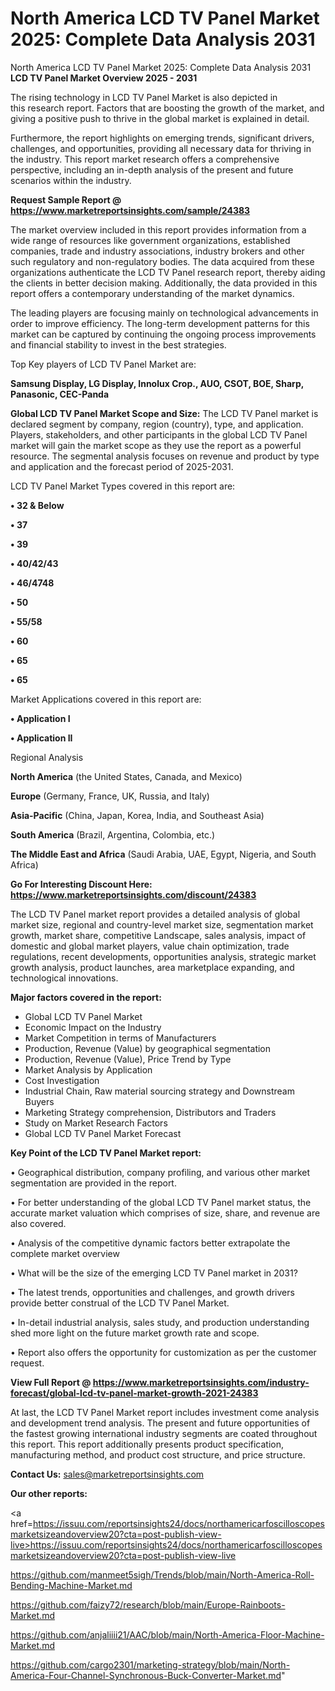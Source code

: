 # North America LCD TV Panel Market 2025: Complete Data Analysis 2031
North America LCD TV Panel Market 2025: Complete Data Analysis 2031
<Strong> LCD TV Panel Market Overview 2025 - 2031</strong>

The rising technology in LCD TV Panel Market is also depicted in this research report. Factors that are boosting the growth of the market, and giving a positive push to thrive in the global market is explained in detail.

Furthermore, the report highlights on emerging trends, significant drivers, challenges, and opportunities, providing all necessary data for thriving in the industry. This report market research offers a comprehensive perspective, including an in-depth analysis of the present and future scenarios within the industry.

<strong>Request Sample Report @ <a href=https://www.marketreportsinsights.com/sample/24383>https://www.marketreportsinsights.com/sample/24383</a></strong>

The market overview included in this report provides information from a wide range of resources like government organizations, established companies, trade and industry associations, industry brokers and other such regulatory and non-regulatory bodies. The data acquired from these organizations authenticate the LCD TV Panel research report, thereby aiding the clients in better decision making. Additionally, the data provided in this report offers a contemporary understanding of the market dynamics.

The leading players are focusing mainly on technological advancements in order to improve efficiency. The long-term development patterns for this market can be captured by continuing the ongoing process improvements and financial stability to invest in the best strategies.

Top Key players of LCD TV Panel Market are:

<strong>Samsung Display, LG Display, Innolux Crop., AUO, CSOT, BOE, Sharp, Panasonic, CEC-Panda</strong>

<strong><b>Global LCD TV Panel Market Scope and Size:</b></strong>
The LCD TV Panel market is declared segment by company, region (country), type, and application. Players, stakeholders, and other participants in the global LCD TV Panel market will gain the market scope as they use the report as a powerful resource. The segmental analysis focuses on revenue and product by type and application and the forecast period of 2025-2031.

LCD TV Panel Market Types covered in this report are:

<strong>• 32 & Below

• 37

• 39

• 40/42/43

• 46/4748

• 50

• 55/58

• 60

• 65

• 65</strong>

Market Applications covered in this report are:

<strong>• Application I

• Application II</strong> 

Regional Analysis

<strong>North America</strong> (the United States, Canada, and Mexico)

<strong>Europe</strong> (Germany, France, UK, Russia, and Italy)

<strong>Asia-Pacific</strong> (China, Japan, Korea, India, and Southeast Asia)

<strong>South America</strong> (Brazil, Argentina, Colombia, etc.)

<strong>The Middle East and Africa</strong> (Saudi Arabia, UAE, Egypt, Nigeria, and South Africa)

<strong>Go For Interesting Discount Here: <a href=https://www.marketreportsinsights.com/discount/24383>https://www.marketreportsinsights.com/discount/24383</a></strong>

The LCD TV Panel market report provides a detailed analysis of global market size, regional and country-level market size, segmentation market growth, market share, competitive Landscape, sales analysis, impact of domestic and global market players, value chain optimization, trade regulations, recent developments, opportunities analysis, strategic market growth analysis, product launches, area marketplace expanding, and technological innovations.

<strong><b>Major factors covered in the report:</b></strong>
<ul>
  <li>Global LCD TV Panel Market </li>
  <li>Economic Impact on the Industry</li>
  <li>Market Competition in terms of Manufacturers</li>
  <li>Production, Revenue (Value) by geographical segmentation</li>
  <li>Production, Revenue (Value), Price Trend by Type</li>
  <li>Market Analysis by Application</li>
  <li>Cost Investigation</li>
  <li>Industrial Chain, Raw material sourcing strategy and Downstream Buyers</li>
  <li>Marketing Strategy comprehension, Distributors and Traders</li>
  <li>Study on Market Research Factors</li>
  <li>Global LCD TV Panel Market Forecast</li>
</ul>

<strong><b>Key Point of the LCD TV Panel Market report:</b></strong>

• Geographical distribution, company profiling, and various other market segmentation are provided in the report.

• For better understanding of the global LCD TV Panel market status, the accurate market valuation which comprises of size, share, and revenue are also covered.

• Analysis of the competitive dynamic factors better extrapolate the complete market overview

• What will be the size of the emerging LCD TV Panel market in 2031?

• The latest trends, opportunities and challenges, and growth drivers provide better construal of the LCD TV Panel Market.

• In-detail industrial analysis, sales study, and production understanding shed more light on the future market growth rate and scope.

• Report also offers the opportunity for customization as per the customer request.

<strong><b>View Full Report @ <a href=https://www.marketreportsinsights.com/industry-forecast/global-lcd-tv-panel-market-growth-2021-24383>https://www.marketreportsinsights.com/industry-forecast/global-lcd-tv-panel-market-growth-2021-24383</a></b></strong>


At last, the LCD TV Panel Market report includes investment come analysis and development trend analysis. The present and future opportunities of the fastest growing international industry segments are coated throughout this report. This report additionally presents product specification, manufacturing method, and product cost structure, and price structure.

<strong>Contact Us:</strong>
sales@marketreportsinsights.com

<strong>Our other reports:</strong>

<a href=https://issuu.com/reportsinsights24/docs/northamericarfoscilloscopesmarketsizeandoverview20?cta=post-publish-view-live>https://issuu.com/reportsinsights24/docs/northamericarfoscilloscopesmarketsizeandoverview20?cta=post-publish-view-live</a>

<a href=https://github.com/manmeet5sigh/Trends/blob/main/North-America-Roll-Bending-Machine-Market.md>https://github.com/manmeet5sigh/Trends/blob/main/North-America-Roll-Bending-Machine-Market.md</a>

<a href=https://github.com/faizy72/research/blob/main/Europe-Rainboots-Market.md>https://github.com/faizy72/research/blob/main/Europe-Rainboots-Market.md</a>

<a href=https://github.com/anjaliiii21/AAC/blob/main/North-America-Floor-Machine-Market.md>https://github.com/anjaliiii21/AAC/blob/main/North-America-Floor-Machine-Market.md</a>

<a href=https://github.com/cargo2301/marketing-strategy/blob/main/North-America-Four-Channel-Synchronous-Buck-Converter-Market.md>https://github.com/cargo2301/marketing-strategy/blob/main/North-America-Four-Channel-Synchronous-Buck-Converter-Market.md</a>"
